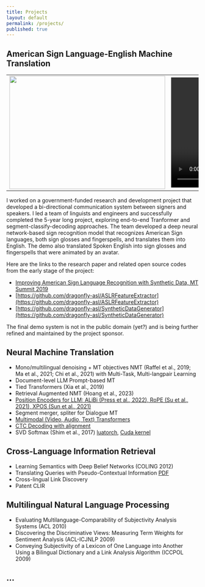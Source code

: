 ```yaml
---
title: Projects
layout: default
permalink: /projects/
published: true
---
```


## American Sign Language-English Machine Translation

<table>
  <tr>
    <td>
      <img src="{{ '/assets/images/asl-En_diagram.png' | relative_url }}" width="408" height="296"/>      
    </td>
    <td>
      <video width="340" height="288" controls autoplay>
        <source src="{{ '/assets/images/jk_demo_combined_680x576.mp4' | relative_url }}" type="video/mp4" />
      </video>
    </td>
  </tr>
</table>

I worked on a government-funded research and development project that developed a bi-directional communication system between signers and speakers.
I led a team of linguists and engineers and successfully completed the 5-year long project, exploring end-to-end Tranformer and segment-classify-decoding approaches.
The team developed a deep neural network-based sign recognition model that recognizes American Sign languages, both sign glosses and fingerspells, and translates them into English. 
The demo also translated Spoken English into sign glosses and fingerspells that were animated by an avatar.

Here are the links to the research paper and related open source codes from the early stage of the project:
 - [Improving American Sign Language Recognition with Synthetic Data, MT Summit 2019](https://aclanthology.org/W19-6615/)
 - [https://github.com/dragonfly-asl/ASLRFeatureExtractor](https://github.com/dragonfly-asl/ASLRFeatureExtractor)
 - [https://github.com/dragonfly-asl/SyntheticDataGenerator](https://github.com/dragonfly-asl/SyntheticDataGenerator)

The final demo system is not in the public domain (yet?) and is being further refined and maintained by the project sponsor.


## Neural Machine Translation
 - Mono/multilingual denoising + MT objectives NMT (Raffel et al., 2019; Ma et al., 2021; Chi et al., 2021) with Multi-Task, Multi-langpair Learning
 - Document-level LLM Prompt-based MT
 - Tied Transformers (Xia et al., 2019)
 - Retrieval Augmented NMT (Hoang et al., 2023)
 - [Position Encoders for LLM: ALiBi (Press et al., 2022), RoPE (Su et al., 2021), XPOS (Sun et al., 2021)](https://github.com/OpenNMT/OpenNMT-tf/compare/master...jungikim:OpenNMT-tf:rope_alibi)
 - Segment merger, spliter for Dialogue MT
 - [Multimodal (Video, Audio, Text) Transformers](https://github.com/OpenNMT/OpenNMT-tf/compare/master...jungikim:OpenNMT-tf:multimodal)
 - [CTC Decoding with alignment](https://github.com/baidu-research/warp-ctc/compare/master...jungikim:warp-ctc:master)
 - SVD Softmax (Shim et al., 2017) [luatorch](https://github.com/torch/nn/compare/master...jungikim:nn:svdlinear), [Cuda kernel](https://github.com/torch/cunn/compare/master...jungikim:cunn:svdlinear)



## Cross-Language Information Retrieval
 - Learning Semantics with Deep Belief Networks (COLING 2012)
 - Translating Queries with Pseudo-Contextual Information [PDF](https://drive.google.com/file/d/1tMhYKwKk-Cuw1SBWZgCfcPTfCVRM47p9/view)
 - Cross-lingual Link Discovery
 - Patent CLIR


## Multilingual Natural Language Processing
 - Evaluating Multilanguage-Comparability of Subjectivity Analysis Systems (ACL 2010)
 - Discovering the Discriminative Views: Measuring Term Weights for Sentiment Analysis (ACL-ICJNLP 2009)
 - Conveying Subjectivity of a Lexicon of One Language into Another Using a Bilingual Dictionary and a Link Analysis Algorithm (ICCPOL 2009)


## ...
